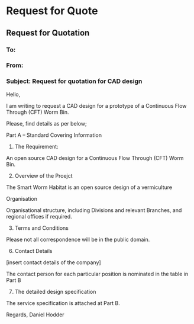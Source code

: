
# Request for Quote

## Request for Quotation

### To:	     <address>
### From:    <daniel> 
	
### Subject: Request for quotation for CAD design 

Hello, 
	
I am writing to request a CAD design for a prototype of a Continuous Flow Through (CFT) Worm Bin.
	
Please, find details as per below;

Part A – Standard Covering Information

1.	The Requirement:

An open source CAD design for a Continuous Flow Through (CFT) Worm Bin.

2.	Overview of the Proejct

The Smart Worm Habitat is an open source design of a vermiculture 

Organisation

Organisational structure, including Divisions and relevant Branches, and regional offices if required.


3.	Terms and Conditions

Please not all correspondence will be in the public domain.  


6.	Contact Details

[insert contact details of the company]

The contact person for each particular position is nominated in the table in Part B


7.	The detailed design specification

The service specification is attached at Part B.

Regards,
Daniel Hodder
